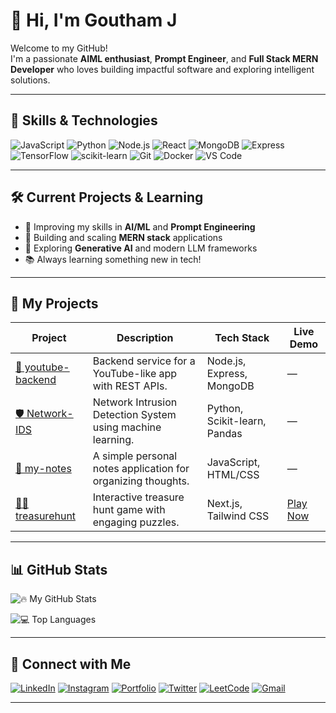 # 👋 Hi, I'm Goutham J

Welcome to my GitHub!  
I'm a passionate **AIML enthusiast**, **Prompt Engineer**, and **Full Stack MERN Developer** who loves building impactful software and exploring intelligent solutions.

---

## 🚀 Skills & Technologies

![JavaScript](https://img.shields.io/badge/-JavaScript-333?style=flat-square&logo=javascript)
![Python](https://img.shields.io/badge/-Python-333?style=flat-square&logo=python)
![Node.js](https://img.shields.io/badge/-Node.js-333?style=flat-square&logo=node.js)
![React](https://img.shields.io/badge/-React-333?style=flat-square&logo=react)
![MongoDB](https://img.shields.io/badge/-MongoDB-333?style=flat-square&logo=mongodb)
![Express](https://img.shields.io/badge/-Express-333?style=flat-square&logo=express)
![TensorFlow](https://img.shields.io/badge/-TensorFlow-333?style=flat-square&logo=tensorflow)
![scikit-learn](https://img.shields.io/badge/-scikit--learn-333?style=flat-square&logo=scikit-learn)
![Git](https://img.shields.io/badge/-Git-333?style=flat-square&logo=git)
![Docker](https://img.shields.io/badge/-Docker-333?style=flat-square&logo=docker)
![VS Code](https://img.shields.io/badge/-VS%20Code-333?style=flat-square&logo=visual-studio-code)

---

## 🛠️ Current Projects & Learning

- 🧠 Improving my skills in **AI/ML** and **Prompt Engineering**
- 🌱 Building and scaling **MERN stack** applications
- 🔬 Exploring **Generative AI** and modern LLM frameworks
- 📚 Always learning something new in tech!

---

## 🧠 My Projects

| Project | Description | Tech Stack | Live Demo |
|---------|-------------|------------|-----------|
| [🎥 youtube-backend](https://github.com/Goutham-02/youtube-backend) | Backend service for a YouTube-like app with REST APIs. | Node.js, Express, MongoDB | — |
| [🛡️ Network-IDS](https://github.com/Goutham-02/Network-IDS) | Network Intrusion Detection System using machine learning. | Python, Scikit-learn, Pandas | — |
| [📝 my-notes](https://github.com/Goutham-02/my-notes) | A simple personal notes application for organizing thoughts. | JavaScript, HTML/CSS | — |
| [🏴‍☠️ treasurehunt](https://github.com/Goutham-02/treasurehunt) | Interactive treasure hunt game with engaging puzzles. | Next.js, Tailwind CSS | [Play Now](https://treasurehunt-dheemahi.vercel.app/) |

---

## 📊 GitHub Stats

![🔥 My GitHub Stats](https://github-readme-stats.vercel.app/api?username=Goutham-02&show_icons=true&hide_title=true&theme=vue-dark)

![💻 Top Languages](https://github-readme-stats.vercel.app/api/top-langs/?username=Goutham-02&layout=compact&theme=vue-dark)

---

## 🤝 Connect with Me

[![LinkedIn](https://img.shields.io/badge/LinkedIn-0077B5?style=flat-square&logo=linkedin&logoColor=white)](https://www.linkedin.com/in/goutham002/)
[![Instagram](https://img.shields.io/badge/Instagram-E4405F?style=flat-square&logo=instagram&logoColor=white)](https://www.instagram.com/goutham_shastry/)
[![Portfolio](https://img.shields.io/badge/Portfolio-222222?style=flat-square&logo=vercel&logoColor=white)](https://goutham02.vercel.app/)
[![Twitter](https://img.shields.io/badge/Twitter-1DA1F2?style=flat-square&logo=twitter&logoColor=white)](https://x.com/goutham_0209)
[![LeetCode](https://img.shields.io/badge/LeetCode-FC5500?style=flat-square&logo=leetcode&logoColor=white)](https://leetcode.com/u/gouthamshastry02/)
[![Gmail](https://img.shields.io/badge/Gmail-D14836?style=flat-square&logo=gmail&logoColor=white)](mailto:gouthamas0209@gmail.com)

---
